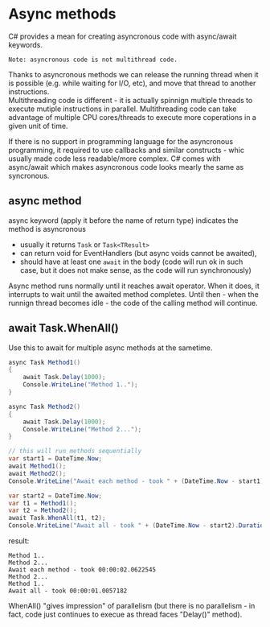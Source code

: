 # Async methods

C# provides a mean for creating asyncronous code with async/await keywords.

	Note: asyncronous code is not multithread code.

Thanks to asyncronous methods we can release the running thread when it is possible (e.g. while waiting for I/O, etc), and move that thread to another instructions.  
Multithreading code is different - it is actually spinnign multiple threads to execute mutiple instructions in parallel. Multithreading code can take advantage of multiple CPU cores/threads to execute more coperations in a given unit of time.

If there is no support in programming language for the asyncronous programming, it required to use callbacks and similar constructs - whic usually made code less readable/more complex. C# comes with async/await which makes asyncronous code looks mearly the same as syncronous. 

## async method

async keyword (apply it before the name of return type) indicates the method is asyncronous

 - usually it returns `Task` or `Task<TResult>`
 - can return void for EventHandlers (but async voids cannot be awaited), 
 - should have at least one `await` in the body (code will run ok in such case, but it does not make sense, as the code will run synchronously)

Async method runs normally until it reaches await operator. When it does, it interrupts to wait until the awaited method completes. Until then - when the runnign thread becomes idle - the code of the calling method will continue. 

## await Task.WhenAll()

Use this to await for multiple async methods at the sametime. 

```csharp
async Task Method1() 
{
    await Task.Delay(1000);
    Console.WriteLine("Method 1..");
} 

async Task Method2()
{
    await Task.Delay(1000);
    Console.WriteLine("Method 2...");
}

// this will run methods sequentially
var start1 = DateTime.Now;
await Method1();
await Method2();
Console.WriteLine("Await each method - took " + (DateTime.Now - start1).Duration());

var start2 = DateTime.Now;
var t1 = Method1();
var t2 = Method2();
await Task.WhenAll(t1, t2);
Console.WriteLine("Await all - took " + (DateTime.Now - start2).Duration());
```

result:

```
Method 1..
Method 2...
Await each method - took 00:00:02.0622545
Method 2...
Method 1..
Await all - took 00:00:01.0057182
```

WhenAll() "gives impression" of parallelism (but there is no parallelism - in fact, code just continues to execue as thread faces "Delay()" method).

